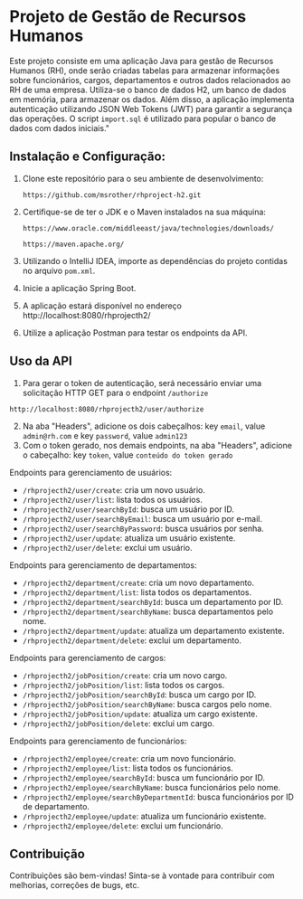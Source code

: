 ﻿# Projeto de Gestão de Recursos Humanos

Este projeto consiste em uma aplicação Java para gestão de Recursos Humanos (RH), onde serão criadas tabelas para armazenar informações sobre funcionários, cargos, departamentos e outros dados relacionados ao RH de uma empresa. Utiliza-se o banco de dados H2, um banco de dados em memória, para armazenar os dados. Além disso, a aplicação implementa autenticação utilizando JSON Web Tokens (JWT) para garantir a segurança das operações. O script `import.sql` é utilizado para popular o banco de dados com dados iniciais."

## Instalação e Configuração:
1. Clone este repositório para o seu ambiente de desenvolvimento:  
    ```
    https://github.com/msrother/rhproject-h2.git    
    ```
2. Certifique-se de ter o JDK e o Maven instalados na sua máquina:
    ```   
    https://www.oracle.com/middleeast/java/technologies/downloads/  
    ```

    ```   
    https://maven.apache.org/
    ```   
4. Utilizando o IntelliJ IDEA, importe as dependências do projeto contidas no arquivo `pom.xml`.
5. Inicie a aplicação Spring Boot.
6. A aplicação estará disponível no endereço http://localhost:8080/rhprojecth2/
7. Utilize a aplicação Postman para testar os endpoints da API. 

## Uso da API
1. Para gerar o token de autenticação, será necessário enviar uma solicitação HTTP GET para o endpoint `/authorize`
```
http://localhost:8080/rhprojecth2/user/authorize 
```
2. Na aba "Headers", adicione os dois cabeçalhos: key `email`, value `admin@rh.com` e key `password`, value `admin123`
3. Com o token gerado, nos demais endpoints, na aba "Headers", adicione o cabeçalho: key `token`, value `conteúdo do token gerado`

Endpoints para gerenciamento de usuários:

- `/rhprojecth2/user/create`: cria um novo usuário.
- `/rhprojecth2/user/list`: lista todos os usuários.
- `/rhprojecth2/user/searchById`: busca um usuário por ID.
- `/rhprojecth2/user/searchByEmail`: busca um usuário por e-mail.
- `/rhprojecth2/user/searchByPassword`: busca usuários por senha.
- `/rhprojecth2/user/update`: atualiza um usuário existente.
- `/rhprojecth2/user/delete`: exclui um usuário.

Endpoints para gerenciamento de departamentos:

- `/rhprojecth2/department/create`: cria um novo departamento.
- `/rhprojecth2/department/list`: lista todos os departamentos.
- `/rhprojecth2/department/searchById`: busca um departamento por ID.
- `/rhprojecth2/department/searchByName`: busca departamentos pelo nome.
- `/rhprojecth2/department/update`: atualiza um departamento existente.
- `/rhprojecth2/department/delete`: exclui um departamento.

Endpoints para gerenciamento de cargos:

- `/rhprojecth2/jobPosition/create`: cria um novo cargo.
- `/rhprojecth2/jobPosition/list`: lista todos os cargos.
- `/rhprojecth2/jobPosition/searchById`: busca um cargo por ID.
- `/rhprojecth2/jobPosition/searchByName`: busca cargos pelo nome.
- `/rhprojecth2/jobPosition/update`: atualiza um cargo existente.
- `/rhprojecth2/jobPosition/delete`: exclui um cargo.

Endpoints para gerenciamento de funcionários:

- `/rhprojecth2/employee/create`: cria um novo funcionário.
- `/rhprojecth2/employee/list`: lista todos os funcionários.
- `/rhprojecth2/employee/searchById`: busca um funcionário por ID.
- `/rhprojecth2/employee/searchByName`: busca funcionários pelo nome.
- `/rhprojecth2/employee/searchByDepartmentId`: busca funcionários por ID de departamento. 
- `/rhprojecth2/employee/update`: atualiza um funcionário existente.
- `/rhprojecth2/employee/delete`: exclui um funcionário.

## Contribuição

Contribuições são bem-vindas! Sinta-se à vontade para contribuir com melhorias, correções de bugs, etc.